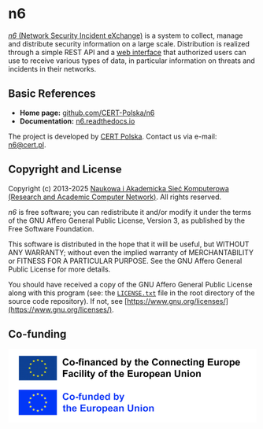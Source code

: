 # n6

[*n6* (Network Security Incident eXchange)](https://cert.pl/en/n6/)
is a system to collect, manage and distribute security information on a
large scale. Distribution is realized through a simple REST API and a
[web interface](https://n6portal.cert.pl) that authorized users can use
to receive various types of data, in particular information on threats
and incidents in their networks.


## Basic References

- **Home page:** [github.com/CERT-Polska/n6](https://github.com/CERT-Polska/n6)
- **Documentation:** [n6.readthedocs.io](https://n6.readthedocs.io)

The project is developed by [CERT Polska](https://www.cert.pl/en/).
Contact us via e-mail: [n6@cert.pl](mailto:n6@cert.pl).


## Copyright and License

Copyright (c) 2013-2025
[Naukowa i Akademicka Sieć Komputerowa (Research and Academic Computer Network)](https://nask.pl/en/).
All rights reserved.

*n6* is free software; you can redistribute it and/or modify it under
the terms of the GNU Affero General Public License, Version 3, as
published by the Free Software Foundation.

This software is distributed in the hope that it will be useful,
but WITHOUT ANY WARRANTY; without even the implied warranty of
MERCHANTABILITY or FITNESS FOR A PARTICULAR PURPOSE. See the
GNU Affero General Public License for more details.

You should have received a copy of the GNU Affero General Public License
along with this program (see: the
[`LICENSE.txt`](https://github.com/CERT-Polska/n6/blob/master/LICENSE.txt)
file in the root directory of the source code repository). If not, see
[https://www.gnu.org/licenses/](https://www.gnu.org/licenses/).


## Co-funding

![Co-funded by the European Union. Co-financed by the Connecting Europe Facility of the European Union.](eu_fund.png)
